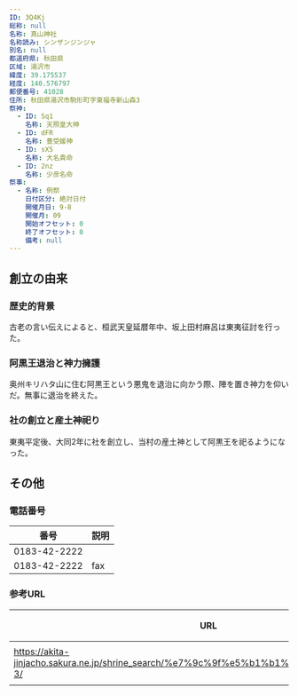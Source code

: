```yaml
---
ID: 3Q4Kj
総称: null
名称: 真山神社
名称読み: シンザンジンジャ
別名: null
都道府県: 秋田県
区域: 湯沢市
緯度: 39.175537
経度: 140.576797
郵便番号: 41028
住所: 秋田県湯沢市駒形町字東福寺新山森3
祭神:
  - ID: Sq1
    名称: 天照皇大神
  - ID: dFR
    名称: 豊受媛神
  - ID: sX5
    名称: 大名貴命
  - ID: 2nz
    名称: 少彦名命
祭事:
  - 名称: 例祭
    日付区分: 絶対日付
    開催月日: 9-8
    開催月: 09
    開始オフセット: 0
    終了オフセット: 0
    備考: null
---
```


## 創立の由来

### 歴史的背景

古老の言い伝えによると、桓武天皇延暦年中、坂上田村麻呂は東夷征討を行った。

### 阿黒王退治と神力擁護

奥州キリハタ山に住む阿黒王という悪鬼を退治に向かう際、陣を置き神力を仰いだ。無事に退治を終えた。

### 社の創立と産土神祀り

東夷平定後、大同2年に社を創立し、当村の産土神として阿黒王を祀るようになった。

## その他

### 電話番号

| 番号         | 説明 |
| ------------ | ---- |
| 0183-42-2222 |      |
| 0183-42-2222 | fax  |

### 参考URL

| URL                                                                                       | 説明   |
| ----------------------------------------------------------------------------------------- | ------ |
| https://akita-jinjacho.sakura.ne.jp/shrine_search/%e7%9c%9f%e5%b1%b1%e7%a5%9e%e7%a4%be-3/ | 神社庁 |
